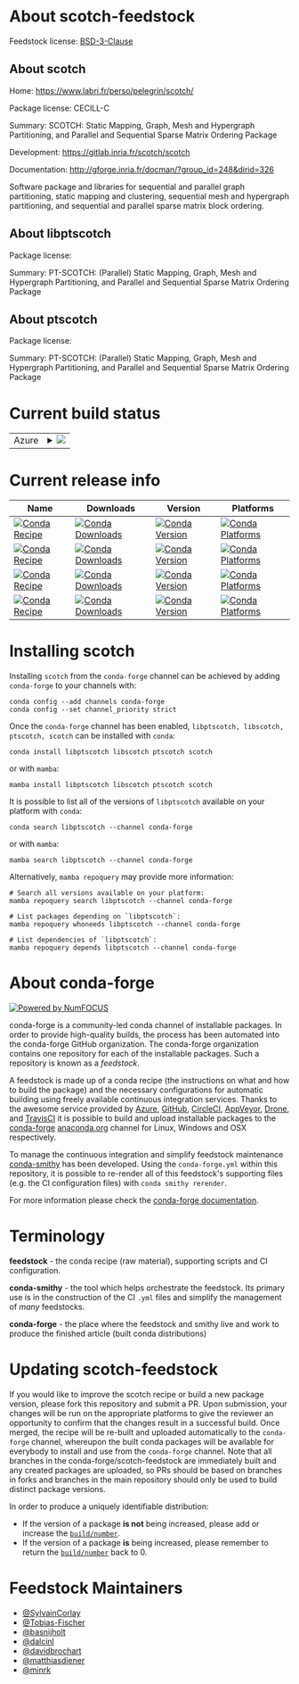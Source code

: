 About scotch-feedstock
======================

Feedstock license: [BSD-3-Clause](https://github.com/conda-forge/scotch-feedstock/blob/main/LICENSE.txt)


About scotch
------------

Home: https://www.labri.fr/perso/pelegrin/scotch/

Package license: CECILL-C

Summary: SCOTCH: Static Mapping, Graph, Mesh and Hypergraph Partitioning, and Parallel and Sequential Sparse Matrix Ordering Package

Development: https://gitlab.inria.fr/scotch/scotch

Documentation: http://gforge.inria.fr/docman/?group_id=248&dirid=326

Software package and libraries for sequential and parallel
graph partitioning, static mapping and clustering, sequential
mesh and hypergraph partitioning, and sequential and parallel
sparse matrix block ordering.


About libptscotch
-----------------



Package license: 

Summary: PT-SCOTCH: (Parallel) Static Mapping, Graph, Mesh and Hypergraph Partitioning, and Parallel and Sequential Sparse Matrix Ordering Package

About ptscotch
--------------



Package license: 

Summary: PT-SCOTCH: (Parallel) Static Mapping, Graph, Mesh and Hypergraph Partitioning, and Parallel and Sequential Sparse Matrix Ordering Package

Current build status
====================


<table>
    
  <tr>
    <td>Azure</td>
    <td>
      <details>
        <summary>
          <a href="https://dev.azure.com/conda-forge/feedstock-builds/_build/latest?definitionId=1889&branchName=main">
            <img src="https://dev.azure.com/conda-forge/feedstock-builds/_apis/build/status/scotch-feedstock?branchName=main">
          </a>
        </summary>
        <table>
          <thead><tr><th>Variant</th><th>Status</th></tr></thead>
          <tbody><tr>
              <td>linux_64_intsize32mpimpich</td>
              <td>
                <a href="https://dev.azure.com/conda-forge/feedstock-builds/_build/latest?definitionId=1889&branchName=main">
                  <img src="https://dev.azure.com/conda-forge/feedstock-builds/_apis/build/status/scotch-feedstock?branchName=main&jobName=linux&configuration=linux%20linux_64_intsize32mpimpich" alt="variant">
                </a>
              </td>
            </tr><tr>
              <td>linux_64_intsize32mpiopenmpi</td>
              <td>
                <a href="https://dev.azure.com/conda-forge/feedstock-builds/_build/latest?definitionId=1889&branchName=main">
                  <img src="https://dev.azure.com/conda-forge/feedstock-builds/_apis/build/status/scotch-feedstock?branchName=main&jobName=linux&configuration=linux%20linux_64_intsize32mpiopenmpi" alt="variant">
                </a>
              </td>
            </tr><tr>
              <td>linux_64_intsize64mpimpich</td>
              <td>
                <a href="https://dev.azure.com/conda-forge/feedstock-builds/_build/latest?definitionId=1889&branchName=main">
                  <img src="https://dev.azure.com/conda-forge/feedstock-builds/_apis/build/status/scotch-feedstock?branchName=main&jobName=linux&configuration=linux%20linux_64_intsize64mpimpich" alt="variant">
                </a>
              </td>
            </tr><tr>
              <td>linux_64_intsize64mpiopenmpi</td>
              <td>
                <a href="https://dev.azure.com/conda-forge/feedstock-builds/_build/latest?definitionId=1889&branchName=main">
                  <img src="https://dev.azure.com/conda-forge/feedstock-builds/_apis/build/status/scotch-feedstock?branchName=main&jobName=linux&configuration=linux%20linux_64_intsize64mpiopenmpi" alt="variant">
                </a>
              </td>
            </tr><tr>
              <td>linux_aarch64_intsize32mpimpich</td>
              <td>
                <a href="https://dev.azure.com/conda-forge/feedstock-builds/_build/latest?definitionId=1889&branchName=main">
                  <img src="https://dev.azure.com/conda-forge/feedstock-builds/_apis/build/status/scotch-feedstock?branchName=main&jobName=linux&configuration=linux%20linux_aarch64_intsize32mpimpich" alt="variant">
                </a>
              </td>
            </tr><tr>
              <td>linux_aarch64_intsize32mpiopenmpi</td>
              <td>
                <a href="https://dev.azure.com/conda-forge/feedstock-builds/_build/latest?definitionId=1889&branchName=main">
                  <img src="https://dev.azure.com/conda-forge/feedstock-builds/_apis/build/status/scotch-feedstock?branchName=main&jobName=linux&configuration=linux%20linux_aarch64_intsize32mpiopenmpi" alt="variant">
                </a>
              </td>
            </tr><tr>
              <td>linux_aarch64_intsize64mpimpich</td>
              <td>
                <a href="https://dev.azure.com/conda-forge/feedstock-builds/_build/latest?definitionId=1889&branchName=main">
                  <img src="https://dev.azure.com/conda-forge/feedstock-builds/_apis/build/status/scotch-feedstock?branchName=main&jobName=linux&configuration=linux%20linux_aarch64_intsize64mpimpich" alt="variant">
                </a>
              </td>
            </tr><tr>
              <td>linux_aarch64_intsize64mpiopenmpi</td>
              <td>
                <a href="https://dev.azure.com/conda-forge/feedstock-builds/_build/latest?definitionId=1889&branchName=main">
                  <img src="https://dev.azure.com/conda-forge/feedstock-builds/_apis/build/status/scotch-feedstock?branchName=main&jobName=linux&configuration=linux%20linux_aarch64_intsize64mpiopenmpi" alt="variant">
                </a>
              </td>
            </tr><tr>
              <td>linux_ppc64le_intsize32mpimpich</td>
              <td>
                <a href="https://dev.azure.com/conda-forge/feedstock-builds/_build/latest?definitionId=1889&branchName=main">
                  <img src="https://dev.azure.com/conda-forge/feedstock-builds/_apis/build/status/scotch-feedstock?branchName=main&jobName=linux&configuration=linux%20linux_ppc64le_intsize32mpimpich" alt="variant">
                </a>
              </td>
            </tr><tr>
              <td>linux_ppc64le_intsize32mpiopenmpi</td>
              <td>
                <a href="https://dev.azure.com/conda-forge/feedstock-builds/_build/latest?definitionId=1889&branchName=main">
                  <img src="https://dev.azure.com/conda-forge/feedstock-builds/_apis/build/status/scotch-feedstock?branchName=main&jobName=linux&configuration=linux%20linux_ppc64le_intsize32mpiopenmpi" alt="variant">
                </a>
              </td>
            </tr><tr>
              <td>linux_ppc64le_intsize64mpimpich</td>
              <td>
                <a href="https://dev.azure.com/conda-forge/feedstock-builds/_build/latest?definitionId=1889&branchName=main">
                  <img src="https://dev.azure.com/conda-forge/feedstock-builds/_apis/build/status/scotch-feedstock?branchName=main&jobName=linux&configuration=linux%20linux_ppc64le_intsize64mpimpich" alt="variant">
                </a>
              </td>
            </tr><tr>
              <td>linux_ppc64le_intsize64mpiopenmpi</td>
              <td>
                <a href="https://dev.azure.com/conda-forge/feedstock-builds/_build/latest?definitionId=1889&branchName=main">
                  <img src="https://dev.azure.com/conda-forge/feedstock-builds/_apis/build/status/scotch-feedstock?branchName=main&jobName=linux&configuration=linux%20linux_ppc64le_intsize64mpiopenmpi" alt="variant">
                </a>
              </td>
            </tr><tr>
              <td>osx_64_intsize32mpimpich</td>
              <td>
                <a href="https://dev.azure.com/conda-forge/feedstock-builds/_build/latest?definitionId=1889&branchName=main">
                  <img src="https://dev.azure.com/conda-forge/feedstock-builds/_apis/build/status/scotch-feedstock?branchName=main&jobName=osx&configuration=osx%20osx_64_intsize32mpimpich" alt="variant">
                </a>
              </td>
            </tr><tr>
              <td>osx_64_intsize32mpiopenmpi</td>
              <td>
                <a href="https://dev.azure.com/conda-forge/feedstock-builds/_build/latest?definitionId=1889&branchName=main">
                  <img src="https://dev.azure.com/conda-forge/feedstock-builds/_apis/build/status/scotch-feedstock?branchName=main&jobName=osx&configuration=osx%20osx_64_intsize32mpiopenmpi" alt="variant">
                </a>
              </td>
            </tr><tr>
              <td>osx_64_intsize64mpimpich</td>
              <td>
                <a href="https://dev.azure.com/conda-forge/feedstock-builds/_build/latest?definitionId=1889&branchName=main">
                  <img src="https://dev.azure.com/conda-forge/feedstock-builds/_apis/build/status/scotch-feedstock?branchName=main&jobName=osx&configuration=osx%20osx_64_intsize64mpimpich" alt="variant">
                </a>
              </td>
            </tr><tr>
              <td>osx_64_intsize64mpiopenmpi</td>
              <td>
                <a href="https://dev.azure.com/conda-forge/feedstock-builds/_build/latest?definitionId=1889&branchName=main">
                  <img src="https://dev.azure.com/conda-forge/feedstock-builds/_apis/build/status/scotch-feedstock?branchName=main&jobName=osx&configuration=osx%20osx_64_intsize64mpiopenmpi" alt="variant">
                </a>
              </td>
            </tr><tr>
              <td>osx_arm64_intsize32mpimpich</td>
              <td>
                <a href="https://dev.azure.com/conda-forge/feedstock-builds/_build/latest?definitionId=1889&branchName=main">
                  <img src="https://dev.azure.com/conda-forge/feedstock-builds/_apis/build/status/scotch-feedstock?branchName=main&jobName=osx&configuration=osx%20osx_arm64_intsize32mpimpich" alt="variant">
                </a>
              </td>
            </tr><tr>
              <td>osx_arm64_intsize32mpiopenmpi</td>
              <td>
                <a href="https://dev.azure.com/conda-forge/feedstock-builds/_build/latest?definitionId=1889&branchName=main">
                  <img src="https://dev.azure.com/conda-forge/feedstock-builds/_apis/build/status/scotch-feedstock?branchName=main&jobName=osx&configuration=osx%20osx_arm64_intsize32mpiopenmpi" alt="variant">
                </a>
              </td>
            </tr><tr>
              <td>osx_arm64_intsize64mpimpich</td>
              <td>
                <a href="https://dev.azure.com/conda-forge/feedstock-builds/_build/latest?definitionId=1889&branchName=main">
                  <img src="https://dev.azure.com/conda-forge/feedstock-builds/_apis/build/status/scotch-feedstock?branchName=main&jobName=osx&configuration=osx%20osx_arm64_intsize64mpimpich" alt="variant">
                </a>
              </td>
            </tr><tr>
              <td>osx_arm64_intsize64mpiopenmpi</td>
              <td>
                <a href="https://dev.azure.com/conda-forge/feedstock-builds/_build/latest?definitionId=1889&branchName=main">
                  <img src="https://dev.azure.com/conda-forge/feedstock-builds/_apis/build/status/scotch-feedstock?branchName=main&jobName=osx&configuration=osx%20osx_arm64_intsize64mpiopenmpi" alt="variant">
                </a>
              </td>
            </tr><tr>
              <td>win_64_intsize32mpiimpi-devel</td>
              <td>
                <a href="https://dev.azure.com/conda-forge/feedstock-builds/_build/latest?definitionId=1889&branchName=main">
                  <img src="https://dev.azure.com/conda-forge/feedstock-builds/_apis/build/status/scotch-feedstock?branchName=main&jobName=win&configuration=win%20win_64_intsize32mpiimpi-devel" alt="variant">
                </a>
              </td>
            </tr><tr>
              <td>win_64_intsize32mpimsmpi</td>
              <td>
                <a href="https://dev.azure.com/conda-forge/feedstock-builds/_build/latest?definitionId=1889&branchName=main">
                  <img src="https://dev.azure.com/conda-forge/feedstock-builds/_apis/build/status/scotch-feedstock?branchName=main&jobName=win&configuration=win%20win_64_intsize32mpimsmpi" alt="variant">
                </a>
              </td>
            </tr><tr>
              <td>win_64_intsize64mpiimpi-devel</td>
              <td>
                <a href="https://dev.azure.com/conda-forge/feedstock-builds/_build/latest?definitionId=1889&branchName=main">
                  <img src="https://dev.azure.com/conda-forge/feedstock-builds/_apis/build/status/scotch-feedstock?branchName=main&jobName=win&configuration=win%20win_64_intsize64mpiimpi-devel" alt="variant">
                </a>
              </td>
            </tr><tr>
              <td>win_64_intsize64mpimsmpi</td>
              <td>
                <a href="https://dev.azure.com/conda-forge/feedstock-builds/_build/latest?definitionId=1889&branchName=main">
                  <img src="https://dev.azure.com/conda-forge/feedstock-builds/_apis/build/status/scotch-feedstock?branchName=main&jobName=win&configuration=win%20win_64_intsize64mpimsmpi" alt="variant">
                </a>
              </td>
            </tr>
          </tbody>
        </table>
      </details>
    </td>
  </tr>
</table>

Current release info
====================

| Name | Downloads | Version | Platforms |
| --- | --- | --- | --- |
| [![Conda Recipe](https://img.shields.io/badge/recipe-libptscotch-green.svg)](https://anaconda.org/conda-forge/libptscotch) | [![Conda Downloads](https://img.shields.io/conda/dn/conda-forge/libptscotch.svg)](https://anaconda.org/conda-forge/libptscotch) | [![Conda Version](https://img.shields.io/conda/vn/conda-forge/libptscotch.svg)](https://anaconda.org/conda-forge/libptscotch) | [![Conda Platforms](https://img.shields.io/conda/pn/conda-forge/libptscotch.svg)](https://anaconda.org/conda-forge/libptscotch) |
| [![Conda Recipe](https://img.shields.io/badge/recipe-libscotch-green.svg)](https://anaconda.org/conda-forge/libscotch) | [![Conda Downloads](https://img.shields.io/conda/dn/conda-forge/libscotch.svg)](https://anaconda.org/conda-forge/libscotch) | [![Conda Version](https://img.shields.io/conda/vn/conda-forge/libscotch.svg)](https://anaconda.org/conda-forge/libscotch) | [![Conda Platforms](https://img.shields.io/conda/pn/conda-forge/libscotch.svg)](https://anaconda.org/conda-forge/libscotch) |
| [![Conda Recipe](https://img.shields.io/badge/recipe-ptscotch-green.svg)](https://anaconda.org/conda-forge/ptscotch) | [![Conda Downloads](https://img.shields.io/conda/dn/conda-forge/ptscotch.svg)](https://anaconda.org/conda-forge/ptscotch) | [![Conda Version](https://img.shields.io/conda/vn/conda-forge/ptscotch.svg)](https://anaconda.org/conda-forge/ptscotch) | [![Conda Platforms](https://img.shields.io/conda/pn/conda-forge/ptscotch.svg)](https://anaconda.org/conda-forge/ptscotch) |
| [![Conda Recipe](https://img.shields.io/badge/recipe-scotch-green.svg)](https://anaconda.org/conda-forge/scotch) | [![Conda Downloads](https://img.shields.io/conda/dn/conda-forge/scotch.svg)](https://anaconda.org/conda-forge/scotch) | [![Conda Version](https://img.shields.io/conda/vn/conda-forge/scotch.svg)](https://anaconda.org/conda-forge/scotch) | [![Conda Platforms](https://img.shields.io/conda/pn/conda-forge/scotch.svg)](https://anaconda.org/conda-forge/scotch) |

Installing scotch
=================

Installing `scotch` from the `conda-forge` channel can be achieved by adding `conda-forge` to your channels with:

```
conda config --add channels conda-forge
conda config --set channel_priority strict
```

Once the `conda-forge` channel has been enabled, `libptscotch, libscotch, ptscotch, scotch` can be installed with `conda`:

```
conda install libptscotch libscotch ptscotch scotch
```

or with `mamba`:

```
mamba install libptscotch libscotch ptscotch scotch
```

It is possible to list all of the versions of `libptscotch` available on your platform with `conda`:

```
conda search libptscotch --channel conda-forge
```

or with `mamba`:

```
mamba search libptscotch --channel conda-forge
```

Alternatively, `mamba repoquery` may provide more information:

```
# Search all versions available on your platform:
mamba repoquery search libptscotch --channel conda-forge

# List packages depending on `libptscotch`:
mamba repoquery whoneeds libptscotch --channel conda-forge

# List dependencies of `libptscotch`:
mamba repoquery depends libptscotch --channel conda-forge
```


About conda-forge
=================

[![Powered by
NumFOCUS](https://img.shields.io/badge/powered%20by-NumFOCUS-orange.svg?style=flat&colorA=E1523D&colorB=007D8A)](https://numfocus.org)

conda-forge is a community-led conda channel of installable packages.
In order to provide high-quality builds, the process has been automated into the
conda-forge GitHub organization. The conda-forge organization contains one repository
for each of the installable packages. Such a repository is known as a *feedstock*.

A feedstock is made up of a conda recipe (the instructions on what and how to build
the package) and the necessary configurations for automatic building using freely
available continuous integration services. Thanks to the awesome service provided by
[Azure](https://azure.microsoft.com/en-us/services/devops/), [GitHub](https://github.com/),
[CircleCI](https://circleci.com/), [AppVeyor](https://www.appveyor.com/),
[Drone](https://cloud.drone.io/welcome), and [TravisCI](https://travis-ci.com/)
it is possible to build and upload installable packages to the
[conda-forge](https://anaconda.org/conda-forge) [anaconda.org](https://anaconda.org/)
channel for Linux, Windows and OSX respectively.

To manage the continuous integration and simplify feedstock maintenance
[conda-smithy](https://github.com/conda-forge/conda-smithy) has been developed.
Using the ``conda-forge.yml`` within this repository, it is possible to re-render all of
this feedstock's supporting files (e.g. the CI configuration files) with ``conda smithy rerender``.

For more information please check the [conda-forge documentation](https://conda-forge.org/docs/).

Terminology
===========

**feedstock** - the conda recipe (raw material), supporting scripts and CI configuration.

**conda-smithy** - the tool which helps orchestrate the feedstock.
                   Its primary use is in the construction of the CI ``.yml`` files
                   and simplify the management of *many* feedstocks.

**conda-forge** - the place where the feedstock and smithy live and work to
                  produce the finished article (built conda distributions)


Updating scotch-feedstock
=========================

If you would like to improve the scotch recipe or build a new
package version, please fork this repository and submit a PR. Upon submission,
your changes will be run on the appropriate platforms to give the reviewer an
opportunity to confirm that the changes result in a successful build. Once
merged, the recipe will be re-built and uploaded automatically to the
`conda-forge` channel, whereupon the built conda packages will be available for
everybody to install and use from the `conda-forge` channel.
Note that all branches in the conda-forge/scotch-feedstock are
immediately built and any created packages are uploaded, so PRs should be based
on branches in forks and branches in the main repository should only be used to
build distinct package versions.

In order to produce a uniquely identifiable distribution:
 * If the version of a package **is not** being increased, please add or increase
   the [``build/number``](https://docs.conda.io/projects/conda-build/en/latest/resources/define-metadata.html#build-number-and-string).
 * If the version of a package **is** being increased, please remember to return
   the [``build/number``](https://docs.conda.io/projects/conda-build/en/latest/resources/define-metadata.html#build-number-and-string)
   back to 0.

Feedstock Maintainers
=====================

* [@SylvainCorlay](https://github.com/SylvainCorlay/)
* [@Tobias-Fischer](https://github.com/Tobias-Fischer/)
* [@basnijholt](https://github.com/basnijholt/)
* [@dalcinl](https://github.com/dalcinl/)
* [@davidbrochart](https://github.com/davidbrochart/)
* [@matthiasdiener](https://github.com/matthiasdiener/)
* [@minrk](https://github.com/minrk/)

